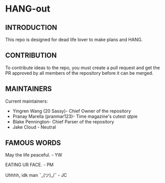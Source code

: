 # HANG-out

INTRODUCTION
------------
This repo is designed for dead life lover to make plans and HANG.

CONTRIBUTION
------------
To contribute ideas to the repo, you must create a pull request and get the PR approved by all members 
of the repository before it can be merged.

MAINTAINERS
-----------
Current maintainers:
 * Yingren Wang (20 Sassy)- Chief Owner of the repository
 * Pranay Marella (pranmar123)- Time magazine's cutest qtpie 
 * Blake Pennington- Chief Parser of the repository 
 * Jake Cloud - Neutral

FAMOUS WORDS
-----------
May the life peaceful. - YW

EATING UR FACE. - PM

Uhhhh, idk man  ¯\_(ツ)_/¯  - JC